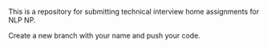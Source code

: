 This is a repository for submitting technical interview home assignments for NLP NP. 

Create a new branch with your name and push your code.
